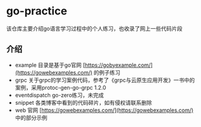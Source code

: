 # go-practice
该仓库主要介绍go语言学习过程中的个人练习，也收录了网上一些代码片段
## 介绍
* example
目录是基于go官网 [https://gobyexample.com/](https://gowebexamples.com/) 的例子练习
* grpc
关于grpc的学习案例代码，参考了《grpc与云原生应用开发》一书中的案例，采用protoc-gen-go-grpc 1.2.0
* eventdispatch
go-zero练习，未完成
* snippet
各类博客中看到的代码碎片，如有侵权请联系删除
* web
官网 [https://gowebexamples.com/](https://gowebexamples.com/) 中的部分示例